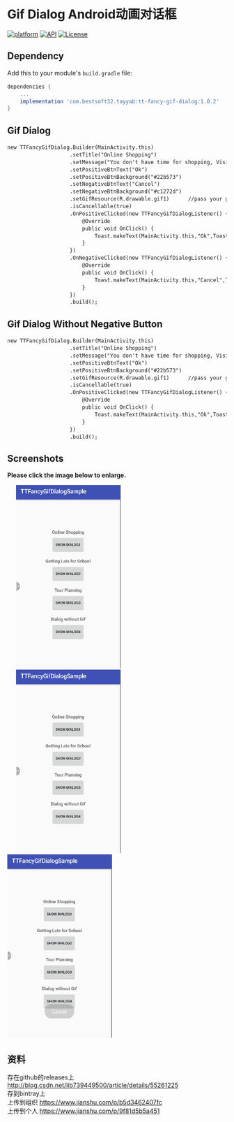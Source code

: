 # Gif Dialog Android动画对话框
[![platform](https://img.shields.io/badge/platform-Android-yellow.svg)](https://www.android.com)
[![API](https://img.shields.io/badge/API-16%2B-brightgreen.svg?style=plastic)](https://android-arsenal.com/api?level=16)
[![License](https://img.shields.io/badge/license-Apache%202-4EB1BA.svg?style=flat-square)](https://www.apache.org/licenses/LICENSE-2.0.html)

## Dependency

Add this to your module's `build.gradle` file:

```gradle
dependencies {
	...
	implementation 'com.bestsoft32.tayyab:tt-fancy-gif-dialog:1.0.2'
}
```
<h2> Gif Dialog</h2>

```diff
new TTFancyGifDialog.Builder(MainActivity.this)
                    .setTitle("Online Shopping")
                    .setMessage("You don't have time for shopping, Visit our website for online shopping with discount price.")
                    .setPositiveBtnText("Ok")
                    .setPositiveBtnBackground("#22b573")
                    .setNegativeBtnText("Cancel")
                    .setNegativeBtnBackground("#c1272d")
                    .setGifResource(R.drawable.gif1)      //pass your gif, png or jpg
                    .isCancellable(true)
                    .OnPositiveClicked(new TTFancyGifDialogListener() {
                        @Override
                        public void OnClick() {
                            Toast.makeText(MainActivity.this,"Ok",Toast.LENGTH_SHORT).show();
                        }
                    })
                    .OnNegativeClicked(new TTFancyGifDialogListener() {
                        @Override
                        public void OnClick() {
                            Toast.makeText(MainActivity.this,"Cancel",Toast.LENGTH_SHORT).show();
                        }
                    })
                    .build();
```

<h2> Gif Dialog Without Negative Button</h2>

```diff
new TTFancyGifDialog.Builder(MainActivity.this)
                    .setTitle("Online Shopping")
                    .setMessage("You don't have time for shopping, Visit our website for online shopping with discount price.")
                    .setPositiveBtnText("Ok")
                    .setPositiveBtnBackground("#22b573")
                    .setGifResource(R.drawable.gif1)      //pass your gif, png or jpg
                    .isCancellable(true)
                    .OnPositiveClicked(new TTFancyGifDialogListener() {
                        @Override
                        public void OnClick() {
                            Toast.makeText(MainActivity.this,"Ok",Toast.LENGTH_SHORT).show();
                        }
                    })
                    .build();
```

## Screenshots

**Please click the image below to enlarge.**

<img src="https://github.com/lichao3140/GifDialog/blob/master/screenshot/screenshot1.gif" height="420" width="240" hspace="20"><img src="https://github.com/lichao3140/GifDialog/blob/master/screenshot/screenshot2.gif" height="420" width="240" hspace="20"><img src="https://github.com/lichao3140/GifDialog/blob/master/screenshot/screenshot4.gif" height="420" width="240">

## 资料
存在github的releases上<br>
http://blog.csdn.net/lib739449500/article/details/55261225<br>
存到bintray上<br>
上传到组织 https://www.jianshu.com/p/b5d3462407fc<br>
上传到个人 https://www.jianshu.com/p/9f81d5b5a451<br>

